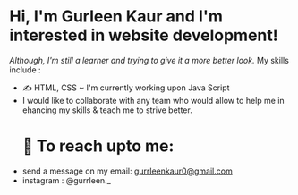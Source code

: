 # Hi, I'm Gurleen Kaur and I'm interested in website development!
*Although, I'm still a learner and trying to give it a more better look.*
My skills include :
- ✍️ HTML, CSS
~ I'm currently working upon Java Script
- I would like to collaborate with any team who would allow to help me in ehancing my skills & teach me to strive better.
  # 📧 To reach upto me:
- send a message on my email: gurrleenkaur0@gmail.com
- instagram : @gurrleen._

<!---
gurleen2003/gurleen2003 is a ✨ special ✨ repository because its `README.md` (this file) appears on your GitHub profile.
You can click the Preview link to take a look at your changes.
--->
